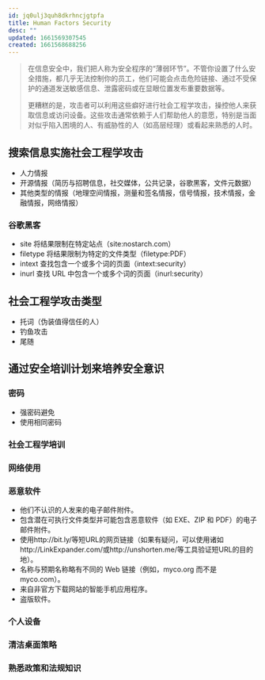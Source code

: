 ```yaml
---
id: jq0ulj3quh8dkrhncjgtpfa
title: Human Factors Security
desc: ""
updated: 1661569307545
created: 1661568688256
---
```


> 在信息安全中，我们把人称为安全程序的“薄弱环节”。不管你设置了什么安全措施，都几乎无法控制你的员工，他们可能会点击危险链接、通过不受保护的通道发送敏感信息、泄露密码或在显眼位置发布重要数据等。
>
> 更糟糕的是，攻击者可以利用这些癖好进行社会工程学攻击，操控他人来获取信息或访问设备。这些攻击通常依赖于人们帮助他人的意愿，特别是当面对似乎陷入困境的人、有威胁性的人（如高层经理）或看起来熟悉的人时。

## 搜索信息实施社会工程学攻击

- 人力情报
- 开源情报（简历与招聘信息，社交媒体，公共记录，谷歌黑客，文件元数据）
- 其他类型的情报（地理空间情报，测量和签名情报，信号情报，技术情报，金融情报，网络情报）

### 谷歌黑客

- site 将结果限制在特定站点（site:nostarch.com）
- filetype 将结果限制为特定的文件类型（filetype:PDF）
- intext 查找包含一个或多个词的页面（intext:security）
- inurl 查找 URL 中包含一个或多个词的页面（inurl:security）

## 社会工程学攻击类型

- 托词（伪装值得信任的人）
- 钓鱼攻击
- 尾随

## 通过安全培训计划来培养安全意识

### 密码

- 强密码避免
- 使用相同密码

### 社会工程学培训

### 网络使用

### 恶意软件

- 他们不认识的人发来的电子邮件附件。
- 包含潜在可执行文件类型并可能包含恶意软件（如 EXE、ZIP 和 PDF）的电子邮件附件。
- 使用http://bit.ly/等短URL的网页链接（如果有疑问，可以使用诸如http://LinkExpander.com/或http://unshorten.me/等工具验证短URL的目的地）。
- 名称与预期名称略有不同的 Web 链接（例如，myco.org 而不是 myco.com）。
- 来自非官方下载网站的智能手机应用程序。
- 盗版软件。

### 个人设备

### 清洁桌面策略

### 熟悉政策和法规知识
